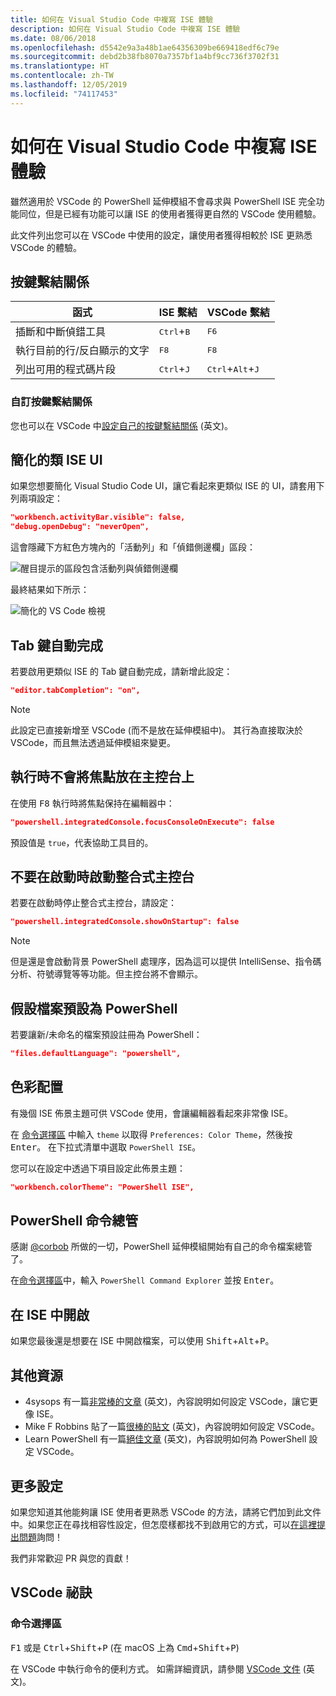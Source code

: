 ```yaml
---
title: 如何在 Visual Studio Code 中複寫 ISE 體驗
description: 如何在 Visual Studio Code 中複寫 ISE 體驗
ms.date: 08/06/2018
ms.openlocfilehash: d5542e9a3a48b1ae64356309be669418edf6c79e
ms.sourcegitcommit: debd2b38fb8070a7357bf1a4bf9cc736f3702f31
ms.translationtype: HT
ms.contentlocale: zh-TW
ms.lasthandoff: 12/05/2019
ms.locfileid: "74117453"
---
```

# <a name="how-to-replicate-the-ise-experience-in-visual-studio-code"></a>如何在 Visual Studio Code 中複寫 ISE 體驗

雖然適用於 VSCode 的 PowerShell 延伸模組不會尋求與 PowerShell ISE 完全功能同位，但是已經有功能可以讓 ISE 的使用者獲得更自然的 VSCode 使用體驗。

此文件列出您可以在 VSCode 中使用的設定，讓使用者獲得相較於 ISE 更熟悉 VSCode 的體驗。

## <a name="key-bindings"></a>按鍵繫結關係

| 函式                              | ISE 繫結                  | VSCode 繫結                              |
| ----------------                      | -----------                  | --------------                              |
| 插斷和中斷偵錯工具          | <kbd>Ctrl</kbd>+<kbd>B</kbd> | <kbd>F6</kbd>                               |
| 執行目前的行/反白顯示的文字 | <kbd>F8</kbd>                | <kbd>F8</kbd>                               |
| 列出可用的程式碼片段               | <kbd>Ctrl</kbd>+<kbd>J</kbd> | <kbd>Ctrl</kbd>+<kbd>Alt</kbd>+<kbd>J</kbd> |

### <a name="custom-key-bindings"></a>自訂按鍵繫結關係

您也可以在 VSCode 中[設定自己的按鍵繫結關係](https://code.visualstudio.com/docs/getstarted/keybindings#_custom-keybindings-for-refactorings) \(英文\)。

## <a name="simplified-ise-like-ui"></a>簡化的類 ISE UI

如果您想要簡化 Visual Studio Code UI，讓它看起來更類似 ISE 的 UI，請套用下列兩項設定：

```json
"workbench.activityBar.visible": false,
"debug.openDebug": "neverOpen",
```

這會隱藏下方紅色方塊內的「活動列」和「偵錯側邊欄」區段：

![醒目提示的區段包含活動列與偵錯側邊欄](images/How-To-Replicate-the-ISE-Experience-In-VSCode/1-highlighted-sidebar.png)

最終結果如下所示：

![簡化的 VS Code 檢視](images/How-To-Replicate-the-ISE-Experience-In-VSCode/2-simplified-ui.png)

## <a name="tab-completion"></a>Tab 鍵自動完成

若要啟用更類似 ISE 的 Tab 鍵自動完成，請新增此設定：

```json
"editor.tabCompletion": "on",
```

> [!NOTE]
> 此設定已直接新增至 VSCode (而不是放在延伸模組中)。 其行為直接取決於 VSCode，而且無法透過延伸模組來變更。

## <a name="no-focus-on-console-when-executing"></a>執行時不會將焦點放在主控台上

在使用 <kbd>F8</kbd> 執行時將焦點保持在編輯器中：

```json
"powershell.integratedConsole.focusConsoleOnExecute": false
```

預設值是 `true`，代表協助工具目的。

## <a name="dont-start-integrated-console-on-startup"></a>不要在啟動時啟動整合式主控台

若要在啟動時停止整合式主控台，請設定：

```json
"powershell.integratedConsole.showOnStartup": false
```

> [!NOTE]
> 但是還是會啟動背景 PowerShell 處理序，因為這可以提供 IntelliSense、指令碼分析、符號導覽等等功能。但主控台將不會顯示。

## <a name="assume-files-are-powershell-by-default"></a>假設檔案預設為 PowerShell

若要讓新/未命名的檔案預設註冊為 PowerShell：

```json
"files.defaultLanguage": "powershell",
```

## <a name="color-scheme"></a>色彩配置

有幾個 ISE 佈景主題可供 VSCode 使用，會讓編輯器看起來非常像 ISE。

在 [命令選擇區] 中輸入 `theme` 以取得 `Preferences: Color Theme`，然後按 <kbd>Enter</kbd>。
在下拉式清單中選取 `PowerShell ISE`。

您可以在設定中透過下項目設定此佈景主題：

```json
"workbench.colorTheme": "PowerShell ISE",
```

## <a name="powershell-command-explorer"></a>PowerShell 命令總管

感謝 [@corbob](https://github.com/corbob) 所做的一切，PowerShell 延伸模組開始有自己的命令檔案總管了。

在[命令選擇區]中，輸入 `PowerShell Command Explorer` 並按 <kbd>Enter</kbd>。

## <a name="open-in-the-ise"></a>在 ISE 中開啟

如果您最後還是想要在 ISE 中開啟檔案，可以使用 <kbd>Shift</kbd>+<kbd>Alt</kbd>+<kbd>P</kbd>。

## <a name="other-resources"></a>其他資源

- 4sysops 有一篇[非常棒的文章](https://4sysops.com/archives/make-visual-studio-code-look-and-behave-like-powershell-ise/) \(英文\)，內容說明如何設定 VSCode，讓它更像 ISE。
- Mike F Robbins 貼了一篇[很棒的貼文](https://mikefrobbins.com/2017/08/24/how-to-install-visual-studio-code-and-configure-it-as-a-replacement-for-the-powershell-ise/) \(英文\)，內容說明如何設定 VSCode。
- Learn PowerShell 有一篇[絕佳文章](https://www.learnpwsh.com/setup-vs-code-for-powershell/) \(英文\)，內容說明如何為 PowerShell 設定 VSCode。

## <a name="more-settings"></a>更多設定

如果您知道其他能夠讓 ISE 使用者更熟悉 VSCode 的方法，請將它們加到此文件中。如果您正在尋找相容性設定，但怎麼樣都找不到啟用它的方式，可以[在這裡提出問題](https://github.com/PowerShell/vscode-powershell/issues/new/choose)詢問！

我們非常歡迎 PR 與您的貢獻！

## <a name="vscode-tips"></a>VSCode 祕訣

### <a name="command-palette"></a>命令選擇區

<kbd>F1</kbd> 或是 <kbd>Ctrl</kbd>+<kbd>Shift</kbd>+<kbd>P</kbd> (在 macOS 上為 <kbd>Cmd</kbd>+<kbd>Shift</kbd>+<kbd>P</kbd>)

在 VSCode 中執行命令的便利方式。
如需詳細資訊，請參閱 [VSCode 文件](https://code.visualstudio.com/docs/getstarted/userinterface#_command-palette) (英文)。

[命令選擇區]: #command-palette
